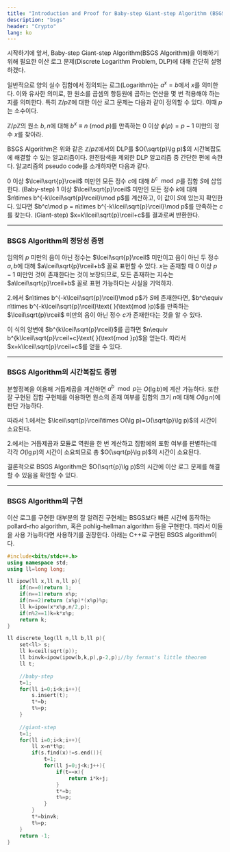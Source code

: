 ```yaml
---
title: "Introduction and Proof for Baby-step Giant-step Algorithm (BSGS)"
description: "bsgs"
header: "Crypto"
lang: ko
---
```


시작하기에 앞서, Baby-step Giant-step Algorithm(BSGS Algorithm)을 이해하기 위해 필요한 이산 로그 문제(Discrete Logarithm Problem, DLP)에 대해 간단히 설명하겠다.

일반적으로 양의 실수 집합에서 정의되는 로그(Logarithm)는 $a^x=b$에서 $x$를 의미한다. 이와 유사한 의미로, 한 원소를 곱셈의 항등원에 곱하는 연산을 몇 번 적용해야 하는지를 의미한다. 특히 $\mathbb{Z}/p\mathbb{Z}$에 대한 이산 로그 문제는 다음과 같이 정의할 수 있다. 이때 $p$는 소수이다.

$\mathbb{Z}/p\mathbb{Z}$의 원소 $b,n$에 대해 $b^x\equiv n\text{ }(\text{mod }p)$를 만족하는 $0$ 이상 $\phi(p)=p-1$ 미만의 정수 $x$를 찾아라.

BSGS Algorithm은 위와 같은 $\mathbb{Z}/p\mathbb{Z}$에서의 DLP를 $O(\sqrt{p}\lg p)$의 시간복잡도에 해결할 수 있는 알고리즘이다. 완전탐색을 제외한 DLP 알고리즘 중 간단한 편에 속한다. 알고리즘의 pseudo code를 소개하자면 다음과 같다.

$0$ 이상 $\lceil\sqrt{p}\rceil$ 미만인 모든 정수 $c$에 대해 $b^c\mod p$를 집합 $S$에 삽입한다. (Baby-step)
$1$ 이상 $\lceil\sqrt{p}\rceil$ 미만인 모든 정수 $k$에 대해 $n\times b^{-k\lceil\sqrt{p}\rceil}\mod p$를 계산하고, 이 값이 $S$에 있는지 확인한다. 있다면 $b^c\mod p = n\times b^{-k\lceil\sqrt{p}\rceil}\mod p$를 만족하는 $c$를 찾는다. (Giant-step)
$x=k\lceil\sqrt{p}\rceil+c$를 결과로써 반환한다.

---

### BSGS Algorithm의 정당성 증명

임의의 $p$ 미만의 음이 아닌 정수는 $\lceil\sqrt{p}\rceil$ 미만이고 음이 아닌 두 정수 $a,b$에 대해 $a\lceil\sqrt{p}\rceil+b$ 꼴로 표현할 수 있다. $x$는 존재할 때 0 이상 $p-1$ 미만인 것이 존재한다는 것이 보장되므로, 모든 존재하는 지수는 $a\lceil\sqrt{p}\rceil+b$ 꼴로 표현 가능하다는 사실을 기억하자.

2.에서 $n\times b^{-k\lceil\sqrt{p}\rceil}\mod p$가 $S$에 존재한다면, $b^c\equiv n\times b^{-k\lceil\sqrt{p}\rceil}\text{ }(\text{mod }p)$를 만족하는 $\lceil\sqrt{p}\rceil$ 미만의 음이 아닌 정수 $c$가 존재한다는 것을 알 수 있다.

이 식의 양변에 $b^{k\lceil\sqrt{p}\rceil}$를 곱하면 $n\equiv b^{k\lceil\sqrt{p}\rceil+c}\text{ }(\text{mod }p)$을 얻는다. 따라서 $x=k\lceil\sqrt{p}\rceil+c$를 얻을 수 있다.

---

### BSGS Algorithm의 시간복잡도 증명

분할정복을 이용해 거듭제곱을 계산하면 $a^b\mod p$는 $O(\lg b)$에 계산 가능하다. 또한 잘 구현된 집합 구현체를 이용하면 원소의 존재 여부를 집합의 크기 $n$에 대해 $O(\lg n)$에 판단 가능하다.

따라서 1.에서는 $\lceil\sqrt{p}\rceil\times O(\lg p)=O(\sqrt{p}\lg p)$의 시간이 소요된다.

2.에서는 거듭제곱과 모듈로 역원을 한 번 계산하고 집합에의 포함 여부를 판별하는데 각각 $O(\lg p)$의 시간이 소요되므로 총 $O(\sqrt{p}\lg p)$의 시간이 소요된다.

결론적으로 BSGS Algorithm은 $O(\sqrt{p}\lg p)$의 시간에 이산 로그 문제를 해결할 수 있음을 확인할 수 있다.

---

### BSGS Algorithm의 구현

이산 로그를 구현한 대부분의 잘 알려진 구현체는 BSGS보다 빠른 시간에 동작하는 pollard-rho algorithm, 혹은 pohlig-hellman algorithm 등을 구현한다. 따라서 이들을 사용 가능하다면 사용하기를 권장한다. 아래는 C++로 구현된 BSGS algorithm이다.

```c++
#include<bits/stdc++.h>
using namespace std;
using ll=long long;

ll ipow(ll x,ll n,ll p){
    if(n==0)return 1;
    if(n==1)return x%p;
    if(n==2)return (x%p)*(x%p)%p;
    ll k=ipow(x*x%p,n/2,p);
    if(n%2==1)k=k*x%p;
    return k;
}

ll discrete_log(ll n,ll b,ll p){
    set<ll> s;
    ll k=ceil(sqrt(p));
    ll binvk=ipow(ipow(b,k,p),p-2,p);//by fermat's little theorem
    ll t;

    //baby-step
    t=1;
    for(ll i=0;i<k;i++){
        s.insert(t);
        t*=b;
        t%=p;
    }
    
    //giant-step
    t=1;
    for(ll i=0;i<k;i++){
        ll x=n*t%p;
        if(s.find(x)!=s.end()){
            t=1;
            for(ll j=0;j<k;j++){
                if(t==x){
                    return i*k+j;
                }
                t*=b;
                t%=p;
            }
        }
        t*=binvk;
        t%=p;
    }
    return -1;
}
```
